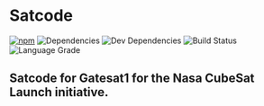 Satcode
===
[![npm](https://img.shields.io/npm/v/ar.js.svg)](https://www.npmjs.com/package/ar.js)
![Dependencies][dependencies-badge]
![Dev Dependencies][devDependencies-badge]
![Build Status](https://goo.gl/mYwr7u)
![Language Grade](https://i.postimg.cc/hjLSDvHs/68747470733a2f2f696d672e736869656c64732e696f2f6c67746d2f67726164.png)

## Satcode for Gatesat1 for the Nasa CubeSat Launch initiative.

[dependencies-badge]: https://goo.gl/gbCEnm
[devDependencies-badge]: https://goo.gl/UbqCPd
